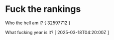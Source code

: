 # Fuck the rankings

Who the hell am I?
{ 32597712 }

What fucking year is it?
[ 2025-03-18T04:20:00Z ]
